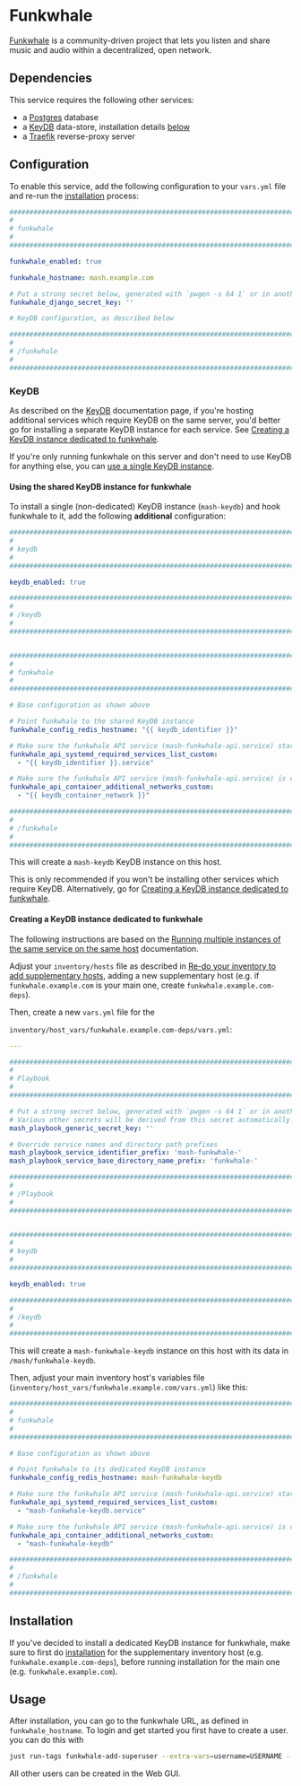# Funkwhale

[Funkwhale](https://funkwhale.audio/) is a community-driven project that lets you listen and share music and audio within a decentralized, open network.


## Dependencies

This service requires the following other services:

- a [Postgres](postgres.md) database
- a [KeyDB](keydb.md) data-store, installation details [below](#keydb)
- a [Traefik](traefik.md) reverse-proxy server


## Configuration

To enable this service, add the following configuration to your `vars.yml` file and re-run the [installation](../installing.md) process:

```yaml
########################################################################
#                                                                      #
# funkwhale                                                               #
#                                                                      #
########################################################################

funkwhale_enabled: true

funkwhale_hostname: mash.example.com

# Put a strong secret below, generated with `pwgen -s 64 1` or in another way
funkwhale_django_secret_key: ''

# KeyDB configuration, as described below

########################################################################
#                                                                      #
# /funkwhale                                                              #
#                                                                      #
########################################################################
```

### KeyDB

As described on the [KeyDB](keydb.md) documentation page, if you're hosting additional services which require KeyDB on the same server, you'd better go for installing a separate KeyDB instance for each service. See [Creating a KeyDB instance dedicated to funkwhale](#creating-a-keydb-instance-dedicated-to-funkwhale).

If you're only running funkwhale on this server and don't need to use KeyDB for anything else, you can [use a single KeyDB instance](#using-the-shared-keydb-instance-for-funkwhale).

#### Using the shared KeyDB instance for funkwhale

To install a single (non-dedicated) KeyDB instance (`mash-keydb`) and hook funkwhale to it, add the following **additional** configuration:

```yaml
########################################################################
#                                                                      #
# keydb                                                                #
#                                                                      #
########################################################################

keydb_enabled: true

########################################################################
#                                                                      #
# /keydb                                                               #
#                                                                      #
########################################################################


########################################################################
#                                                                      #
# funkwhale                                                            #
#                                                                      #
########################################################################

# Base configuration as shown above

# Point funkwhale to the shared KeyDB instance
funkwhale_config_redis_hostname: "{{ keydb_identifier }}"

# Make sure the funkwhale API service (mash-funkwhale-api.service) starts after the shared KeyDB service
funkwhale_api_systemd_required_services_list_custom:
  - "{{ keydb_identifier }}.service"

# Make sure the funkwhale API service (mash-funkwhale-api.service) is connected to the container network of the shared KeyDB service
funkwhale_api_container_additional_networks_custom:
  - "{{ keydb_container_network }}"

########################################################################
#                                                                      #
# /funkwhale                                                           #
#                                                                      #
########################################################################
```

This will create a `mash-keydb` KeyDB instance on this host.

This is only recommended if you won't be installing other services which require KeyDB. Alternatively, go for [Creating a KeyDB instance dedicated to funkwhale](#creating-a-keydb-instance-dedicated-to-funkwhale).


#### Creating a KeyDB instance dedicated to funkwhale

The following instructions are based on the [Running multiple instances of the same service on the same host](../running-multiple-instances.md) documentation.

Adjust your `inventory/hosts` file as described in [Re-do your inventory to add supplementary hosts](../running-multiple-instances.md#re-do-your-inventory-to-add-supplementary-hosts), adding a new supplementary host (e.g. if `funkwhale.example.com` is your main one, create `funkwhale.example.com-deps`).

Then, create a new `vars.yml` file for the

`inventory/host_vars/funkwhale.example.com-deps/vars.yml`:

```yaml
---

########################################################################
#                                                                      #
# Playbook                                                             #
#                                                                      #
########################################################################

# Put a strong secret below, generated with `pwgen -s 64 1` or in another way
# Various other secrets will be derived from this secret automatically.
mash_playbook_generic_secret_key: ''

# Override service names and directory path prefixes
mash_playbook_service_identifier_prefix: 'mash-funkwhale-'
mash_playbook_service_base_directory_name_prefix: 'funkwhale-'

########################################################################
#                                                                      #
# /Playbook                                                            #
#                                                                      #
########################################################################


########################################################################
#                                                                      #
# keydb                                                                #
#                                                                      #
########################################################################

keydb_enabled: true

########################################################################
#                                                                      #
# /keydb                                                               #
#                                                                      #
########################################################################
```

This will create a `mash-funkwhale-keydb` instance on this host with its data in `/mash/funkwhale-keydb`.

Then, adjust your main inventory host's variables file (`inventory/host_vars/funkwhale.example.com/vars.yml`) like this:

```yaml
########################################################################
#                                                                      #
# funkwhale                                                            #
#                                                                      #
########################################################################

# Base configuration as shown above

# Point funkwhale to its dedicated KeyDB instance
funkwhale_config_redis_hostname: mash-funkwhale-keydb

# Make sure the funkwhale API service (mash-funkwhale-api.service) starts after its dedicated KeyDB service
funkwhale_api_systemd_required_services_list_custom:
  - "mash-funkwhale-keydb.service"

# Make sure the funkwhale API service (mash-funkwhale-api.service) is connected to the container network of its dedicated KeyDB service
funkwhale_api_container_additional_networks_custom:
  - "mash-funkwhale-keydb"

########################################################################
#                                                                      #
# /funkwhale                                                           #
#                                                                      #
########################################################################
```


## Installation

If you've decided to install a dedicated KeyDB instance for funkwhale, make sure to first do [installation](../installing.md) for the supplementary inventory host (e.g. `funkwhale.example.com-deps`), before running installation for the main one (e.g. `funkwhale.example.com`).


## Usage

After installation, you can go to the funkwhale URL, as defined in `funkwhale_hostname`. To login and get started you first have to create a user. you can do this with
```bash
just run-tags funkwhale-add-superuser --extra-vars=username=USERNAME --extra-vars=password=PASSWORD --extra-vars=email=EMAIL
```

All other users can be created in the Web GUI.
